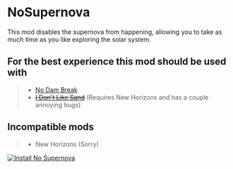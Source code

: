 # NoSupernova
This mod disables the supernova from happening, allowing you to take as much time as you like exploring the solar system.

## For the best experience this mod should be used with
> - [No Dam Break](https://outerwildsmods.com/mods/nodambreak/)
> - [~~I Don't Like Sand~~](https://outerwildsmods.com/mods/idontlikesand/) (Requires New Horizons and has a couple annoying bugs)

## Incompatible mods
> - New Horizons (Sorry)

[![Install No Supernova](https://img.shields.io/endpoint?url=https%3A%2F%2Fouterwildsmods.com%2Fapi%2FBoofdev.NoSupernova%2Fbadge.json)](https://outerwildsmods.com/mods/nosupernova/)
